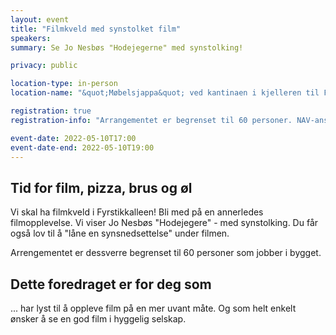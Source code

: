 ```yaml
---
layout: event
title: "Filmkveld med synstolket film"
speakers:
summary: Se Jo Nesbøs "Hodejegerne" med synstolking!

privacy: public 

location-type: in-person
location-name: "&quot;Møbelsjappa&quot; ved kantinaen i kjelleren til Fyrstikkalléen 1"

registration: true
registration-info: "Arrangementet er begrenset til 60 personer. NAV-ansatte kan <a href='https://forms.office.com/r/rVG6LGC1Ub?lang=nb-NO'>melde seg på via Forms</a>.  Andre kan melde seg på via <a href='mailto:universell.utforming@nav.no?subject=&quot;Påmelding til filmkvelden&quot;'>epost</a>. Påmeldingsfrist søndag den 8. kl. 23:59."

event-date: 2022-05-10T17:00
event-date-end: 2022-05-10T19:00
---
```

## Tid for film, pizza, brus og øl
Vi skal ha filmkveld i Fyrstikkalleen! Bli med på en annerledes filmopplevelse. Vi viser Jo Nesbøs "Hodejegere" - med synstolking. Du får også lov til å "låne en synsnedsettelse" under filmen.

Arrengementet er dessverre begrenset til 60 personer som jobber i bygget.

## Dette foredraget er for deg som
... har lyst til å oppleve film på en mer uvant måte. Og som helt enkelt ønsker å se en god film i hyggelig selskap.

